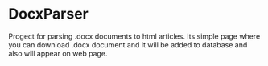 # DocxParser
Progect for parsing .docx documents to html articles.
Its simple page where you can download .docx document and it will be added to database and also will appear on web page.
